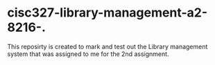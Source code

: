 # cisc327-library-management-a2-8216-.
This reposirty is created to mark and test out the Library management system that was assigned to me for the 2nd assignment. 

